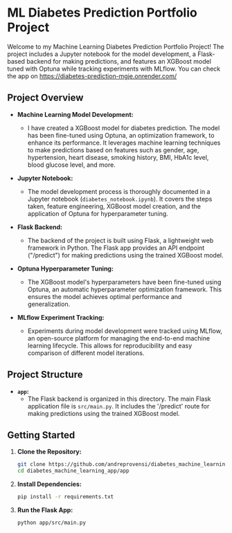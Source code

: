 # ML Diabetes Prediction Portfolio Project

Welcome to my Machine Learning Diabetes Prediction Portfolio Project! The project includes a Jupyter notebook for the model development, a Flask-based backend for making predictions, and features an XGBoost model tuned with Optuna while tracking experiments with MLflow.
You can check the app on https://diabetes-prediction-mgje.onrender.com/

## Project Overview



- **Machine Learning Model Development:**
  - I have created a XGBoost model for diabetes prediction. The model has been fine-tuned using Optuna, an optimization framework, to enhance its performance. It leverages machine learning techniques to make predictions based on features such as gender, age, hypertension, heart disease, smoking history, BMI, HbA1c level, blood glucose level, and more.

- **Jupyter Notebook:**
  - The model development process is thoroughly documented in a Jupyter notebook (`diabetes_notebook.ipynb`). It covers the steps taken, feature engineering, XGBoost model creation, and the application of Optuna for hyperparameter tuning.

- **Flask Backend:**
  - The backend of the project is built using Flask, a lightweight web framework in Python. The Flask app provides an API endpoint ("/predict") for making predictions using the trained XGBoost model. 

- **Optuna Hyperparameter Tuning:**
  - The XGBoost model's hyperparameters have been fine-tuned using Optuna, an automatic hyperparameter optimization framework. This ensures the model achieves optimal performance and generalization.

- **MLflow Experiment Tracking:**
  - Experiments during model development were tracked using MLflow, an open-source platform for managing the end-to-end machine learning lifecycle. This allows for reproducibility and easy comparison of different model iterations.

## Project Structure

- **`app`:**
  - The Flask backend is organized in this directory. The main Flask application file is `src/main.py`. It includes the '/predict' route for making predictions using the trained XGBoost model.

## Getting Started

1. **Clone the Repository:**
   ```bash
   git clone https://github.com/andreprovensi/diabetes_machine_learning_app.git
   cd diabetes_machine_learning_app/app
   
2. **Install Dependencies:**
   ```bash
   pip install -r requirements.txt

3. **Run the Flask App:**
   ```bash
   python app/src/main.py



   
 
